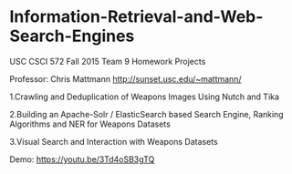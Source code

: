 # Information-Retrieval-and-Web-Search-Engines

USC CSCI 572 Fall 2015 Team 9 Homework Projects

Professor: Chris Mattmann http://sunset.usc.edu/~mattmann/

1.Crawling and Deduplication of Weapons Images Using
Nutch and Tika

2.Building an Apache-Solr / ElasticSearch based Search
Engine, Ranking Algorithms and NER for Weapons Datasets

3.Visual Search and Interaction with Weapons Datasets

Demo:  https://youtu.be/3Td4oSB3gTQ
